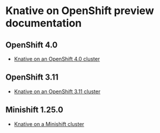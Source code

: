# Knative on OpenShift preview documentation

## OpenShift 4.0
* [Knative on an OpenShift 4.0 cluster](knative-OCP-4x.md)

## OpenShift 3.11
* [Knative on an OpenShift 3.11 cluster](knative-OCP-311.md)

## Minishift 1.25.0
* [Knative on a Minishift cluster](knative-minishift.md)
